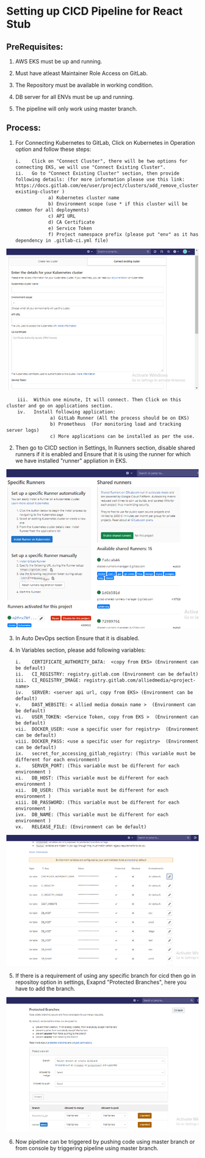 <h1> Setting up CICD  Pipeline for React Stub</h1>

<h2>PreRequisites:</h2>

1. AWS EKS must be up and running.

2. Must have atleast Maintainer Role Access on GitLab.

3. The Repository must be available in working condition.

4. DB server for all ENVs must be up and running.

5. The pipeline will only work using master branch.

<h2>Process:</h2>

1.  For Connecting Kubernetes to GitLab, Click on Kubernetes in Operation option and follow these steps:

        i.    Click on "Connect Cluster", there will be two options for connecting EKS, we will use "Connect Existing Cluster". 
        ii.   Go to "Connect Existing Cluster" section, then provide following details: (for more information please use this link: https://docs.gitlab.com/ee/user/project/clusters/add_remove_clusters.html#add-existing-cluster )
                    a) Kubernetes cluster name
                    b) Environment scope (use * if this cluster will be common for all deployments)
                    c) API URL
                    d) CA Certificate
                    e) Service Token
                    f) Project namespace prefix (please put "env" as it has dependency in .gitlab-ci.yml file)
<img src="./readme_files/cluster.png">

        iii.  Within one minute, It will connect. Then Click on this cluster and go on applications section.
        iv.   Install following application:
                    a) GitLab Runner (All the process should be on EKS)
                    b) Prometheus  (For monitoring load and tracking server logs)
                    c) More applications can be installed as per the use.

2. Then go to CICD section in Settings, In Runners section, disable shared runners if it is enabled and Ensure that it is using the runner for which we have installed "runner" appliation in EKS.
<img src="./readme_files/runners.png">                    

3. In Auto DevOps section Ensure that it is disabled.

4. In Variables section, please add following variables:

       i.    CERTIFICATE_AUTHORITY_DATA:  <copy from EKS> (Environment can be default)
       ii.   CI_REGISTRY: registry.gitlab.com (Environment can be default)
       iii.  CI_REGISTRY_IMAGE: registry.gitlab.com/alliedmedia/<project-name>
       iv.   SERVER: <server api url, copy from EKS> (Environment can be default)   
       v.    DAST_WEBSITE: < allied media domain name >  (Environment can be default)    
       vi.   USER_TOKEN: <Service Token, copy from EKS >  (Environment can be default)   
       vii.  DOCKER_USER: <use a specific user for registry>  (Environment can be default)   
       viii. DOCKER_PASS: <use a specific user for registry>  (Environment can be default)    
       ix.   secret_for_accessing_gitlab_registry: (This variable must be different for each environment)
       x.    SERVER_PORT: (This variable must be different for each environment )
       xi.   DB_HOST: (This variable must be different for each environment )
       xii.  DB_USER: (This variable must be different for each environment )
       xiii. DB_PASSWORD: (This variable must be different for each environment )
       ivx.  DB_NAME: (This variable must be different for each environment )
       vx.   RELEASE_FILE: (Environment can be default)
<img src="./readme_files/variables.png">                    

5. If there is a requirement of using any specific branch for cicd then go in repositoy option in settings, Exapnd "Protected Branches", here you have to add the branch.
<img src="./readme_files/protected_branches.png">                    

6. Now pipeline can be triggered by pushing code using master branch or from console by triggering pipeline using master branch.
    </br>
    </br>
    </br>
